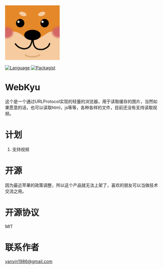 ![Cover](https://github.com/yanyin1986/WebKyu/blob/master/WebKyu/Assets.xcassets/AppIcon.appiconset/icon-180.png)

[![Language](https://img.shields.io/badge/swift-3.0-orange.svg)](http://swift.org)
[![Packagist](https://img.shields.io/packagist/l/doctrine/orm.svg?style=flat-square)](https://github.com/yanyin1986/WebKyu/blob/master/LICENSE)

# WebKyu

这个是一个通过URLProtocol实现的轻量的浏览器，用于读取缓存的图片，当然如果愿意的话，也可以读取html，js等等，各种各样的文件，目前还没有支持读取视频。

# 计划
1. 支持视频

# 开源
因为最近苹果的政策调整，所以这个产品就无法上架了，喜欢的朋友可以当做技术交流之用。

# 开源协议
MIT

# 联系作者
[yanyin1986@gmail.com](mailto:yanyin1986@gmail.com)
